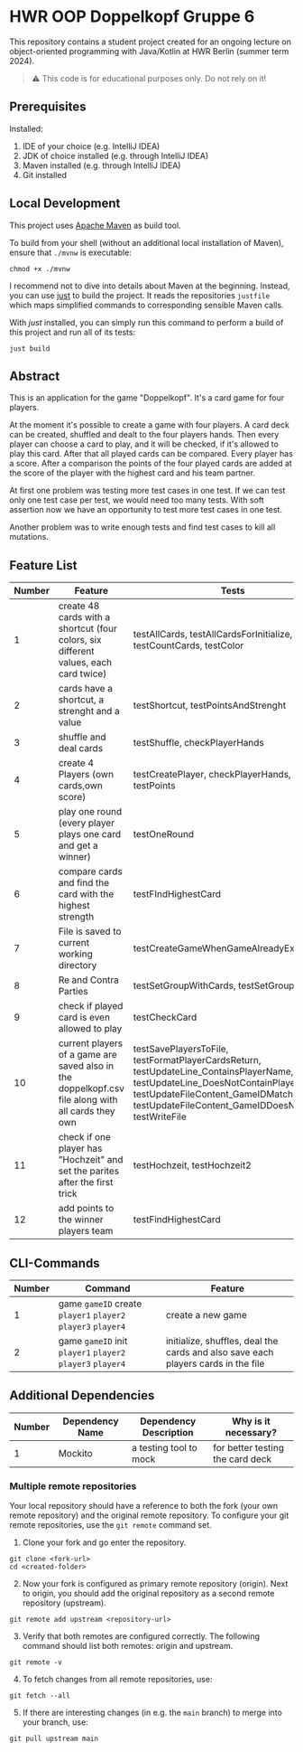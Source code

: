 # HWR OOP Doppelkopf Gruppe 6

This repository contains a student project created for an ongoing lecture on object-oriented
programming with Java/Kotlin at HWR Berlin (summer term 2024).

> :warning: This code is for educational purposes only. Do not rely on it!

## Prerequisites

Installed:

1. IDE of your choice (e.g. IntelliJ IDEA)
2. JDK of choice installed (e.g. through IntelliJ IDEA)
3. Maven installed (e.g. through IntelliJ IDEA)
4. Git installed

## Local Development

This project uses [Apache Maven][maven] as build tool.

To build from your shell (without an additional local installation of Maven), ensure that `./mvnw`
is executable:

```
chmod +x ./mvnw
```

I recommend not to dive into details about Maven at the beginning.
Instead, you can use [just][just] to build the project.
It reads the repositories `justfile` which maps simplified commands to corresponding sensible Maven
calls.

With _just_ installed, you can simply run this command to perform a build of this project and run
all of its tests:

```
just build
```

## Abstract

This is an application for the game "Doppelkopf". It's a card game for four players.

At the moment it's possible to create a game with four players. A card deck can be created, shuffled and dealt to the
four players hands. Then every player can choose a card to play, and it will be checked, if it's allowed to play this
card. After that all played cards can be compared. Every player has a score. After a comparison the points of the four
played cards are added at the score of the player with the highest card and his team partner.

At first one problem was testing more test cases in one test. If we can test only one test case per test, we would need
too many tests. With soft assertion now we have an opportunity to test more test cases in one test.

Another problem was to write enough tests and find test cases to kill all mutations.

## Feature List

| Number | Feature                                                                                           | Tests                                                                                                                                                                                                                        |
|--------|---------------------------------------------------------------------------------------------------|------------------------------------------------------------------------------------------------------------------------------------------------------------------------------------------------------------------------------|
| 1      | create 48 cards with a shortcut (four colors, six different values, each card twice)              | testAllCards, testAllCardsForInitialize, testCountCards, testColor                                                                                                                                                           |
| 2      | cards have a shortcut, a strenght and a value                                                     | testShortcut, testPointsAndStrenght                                                                                                                                                                                          | 
| 3      | shuffle and deal cards                                                                            | testShuffle, checkPlayerHands                                                                                                                                                                                                |
| 4      | create 4 Players (own cards,own score)                                                            | testCreatePlayer, checkPlayerHands, testPoints                                                                                                                                                                               |
| 5      | play one round (every player plays one card and get a winner)                                     | testOneRound                                                                                                                                                                                                                 | 
| 6      | compare cards and find the card with the highest strength                                         | testFIndHighestCard                                                                                                                                                                                                          |
| 7      | File is saved to current working directory                                                        | testCreateGameWhenGameAlreadyExists                                                                                                                                                                                          | 
| 8      | Re and Contra Parties                                                                             | testSetGroupWithCards, testSetGroup                                                                                                                                                                                          |
| 9      | check if played card is even allowed to play                                                      | testCheckCard                                                                                                                                                                                                                |
| 10     | current players of a game are saved also in the doppelkopf.csv file along with all cards they own | testSavePlayersToFile, testFormatPlayerCardsReturn, testUpdateLine_ContainsPlayerName, testUpdateLine_DoesNotContainPlayerName, testUpdateFileContent_GameIDMatches, testUpdateFileContent_GameIDDoesNotMatch, testWriteFile |
| 11     | check if one player has "Hochzeit" and set the parites after the first trick                      | testHochzeit, testHochzeit2                                                                                                                                                                                                  |
| 12     | add points to the winner players team                                                             | testFindHighestCard                                                                                                                                                                                                          |

## CLI-Commands

| Number | Command                                                     | Feature                                                                           |
|--------|-------------------------------------------------------------|-----------------------------------------------------------------------------------|
| 1      | game `gameID` create `player1` `player2` `player3` `player4` | create a new game                                                                 |
| 2      | game `gameID` init `player1` `player2` `player3` `player4`  | initialize, shuffles, deal the cards and also save each players cards in the file |

## Additional Dependencies

| Number | Dependency Name | Dependency Description | Why is it necessary?             |
|--------|-----------------|------------------------|----------------------------------|
| 1      | Mockito         | a testing tool to mock | for better testing the card deck |

### Multiple remote repositories

Your local repository should have a reference to both the fork (your own remote repository)
and the original remote repository.
To configure your git remote repositories, use the `git remote` command set.

1. Clone your fork and go enter the repository.

```
git clone <fork-url>
cd <created-folder>
```

2. Now your fork is configured as primary remote repository (origin).
   Next to origin, you should add the original repository as a second remote repository (upstream).

```
git remote add upstream <repository-url>
```

3. Verify that both remotes are configured correctly.
   The following command should list both remotes: origin and upstream.

```
git remote -v
```

4. To fetch changes from all remote repositories, use:

```
git fetch --all
```

5. If there are interesting changes (in e.g. the `main` branch) to merge into your branch, use:

```
git pull upstream main
```

[maven]: https://maven.apache.org/

[just]: https://github.com/casey/just
